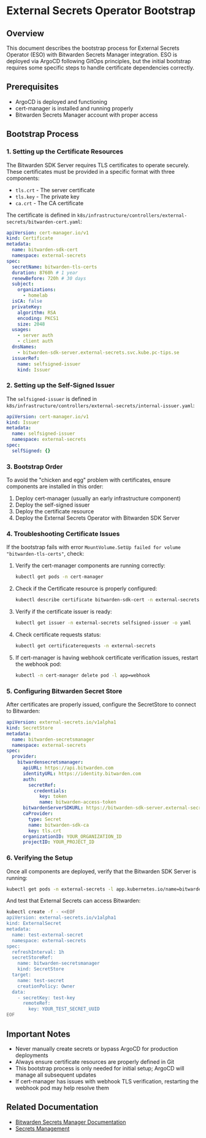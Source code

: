 # External Secrets Operator Bootstrap

## Overview

This document describes the bootstrap process for External Secrets Operator (ESO) with Bitwarden Secrets Manager
integration. ESO is deployed via ArgoCD following GitOps principles, but the initial bootstrap requires some specific
steps to handle certificate dependencies correctly.

## Prerequisites

- ArgoCD is deployed and functioning
- cert-manager is installed and running properly
- Bitwarden Secrets Manager account with proper access

## Bootstrap Process

### 1. Setting up the Certificate Resources

The Bitwarden SDK Server requires TLS certificates to operate securely. These certificates must be provided in a
specific format with three components:

- `tls.crt` - The server certificate
- `tls.key` - The private key
- `ca.crt` - The CA certificate

The certificate is defined in `k8s/infrastructure/controllers/external-secrets/bitwarden-cert.yaml`:

```yaml
apiVersion: cert-manager.io/v1
kind: Certificate
metadata:
  name: bitwarden-sdk-cert
  namespace: external-secrets
spec:
  secretName: bitwarden-tls-certs
  duration: 8760h # 1 year
  renewBefore: 720h # 30 days
  subject:
    organizations:
      - homelab
  isCA: false
  privateKey:
    algorithm: RSA
    encoding: PKCS1
    size: 2048
  usages:
    - server auth
    - client auth
  dnsNames:
    - bitwarden-sdk-server.external-secrets.svc.kube.pc-tips.se
  issuerRef:
    name: selfsigned-issuer
    kind: Issuer
```

### 2. Setting up the Self-Signed Issuer

The `selfsigned-issuer` is defined in `k8s/infrastructure/controllers/external-secrets/internal-issuer.yaml`:

```yaml
apiVersion: cert-manager.io/v1
kind: Issuer
metadata:
  name: selfsigned-issuer
  namespace: external-secrets
spec:
  selfSigned: {}
```

### 3. Bootstrap Order

To avoid the "chicken and egg" problem with certificates, ensure components are installed in this order:

1. Deploy cert-manager (usually an early infrastructure component)
2. Deploy the self-signed issuer
3. Deploy the certificate resource
4. Deploy the External Secrets Operator with Bitwarden SDK Server

### 4. Troubleshooting Certificate Issues

If the bootstrap fails with error `MountVolume.SetUp failed for volume "bitwarden-tls-certs"`, check:

1. Verify the cert-manager components are running correctly:

   ```bash
   kubectl get pods -n cert-manager
   ```

2. Check if the Certificate resource is properly configured:

   ```bash
   kubectl describe certificate bitwarden-sdk-cert -n external-secrets
   ```

3. Verify if the certificate issuer is ready:

   ```bash
   kubectl get issuer -n external-secrets selfsigned-issuer -o yaml
   ```

4. Check certificate requests status:

   ```bash
   kubectl get certificaterequests -n external-secrets
   ```

5. If cert-manager is having webhook certificate verification issues, restart the webhook pod:
   ```bash
   kubectl -n cert-manager delete pod -l app=webhook
   ```

### 5. Configuring Bitwarden Secret Store

After certificates are properly issued, configure the SecretStore to connect to Bitwarden:

```yaml
apiVersion: external-secrets.io/v1alpha1
kind: SecretStore
metadata:
  name: bitwarden-secretsmanager
  namespace: external-secrets
spec:
  provider:
    bitwardensecretsmanager:
      apiURL: https://api.bitwarden.com
      identityURL: https://identity.bitwarden.com
      auth:
        secretRef:
          credentials:
            key: token
            name: bitwarden-access-token
      bitwardenServerSDKURL: https://bitwarden-sdk-server.external-secrets.svc.kube.pc-tips.se:9998
      caProvider:
        type: Secret
        name: bitwarden-sdk-ca
        key: tls.crt
      organizationID: YOUR_ORGANIZATION_ID
      projectID: YOUR_PROJECT_ID
```

### 6. Verifying the Setup

Once all components are deployed, verify that the Bitwarden SDK Server is running:

```bash
kubectl get pods -n external-secrets -l app.kubernetes.io/name=bitwarden-sdk-server
```

And test that External Secrets can access Bitwarden:

```bash
kubectl create -f - <<EOF
apiVersion: external-secrets.io/v1alpha1
kind: ExternalSecret
metadata:
  name: test-external-secret
  namespace: external-secrets
spec:
  refreshInterval: 1h
  secretStoreRef:
    name: bitwarden-secretsmanager
    kind: SecretStore
  target:
    name: test-secret
    creationPolicy: Owner
  data:
    - secretKey: test-key
      remoteRef:
        key: YOUR_TEST_SECRET_UUID
EOF
```

## Important Notes

- Never manually create secrets or bypass ArgoCD for production deployments
- Always ensure certificate resources are properly defined in Git
- This bootstrap process is only needed for initial setup; ArgoCD will manage all subsequent updates
- If cert-manager has issues with webhook TLS verification, restarting the webhook pod may help resolve them

## Related Documentation

- [Bitwarden Secrets Manager Documentation](../external-docs/external-secrets/bitwarden.md)
- [Secrets Management](./secrets-management.md)
